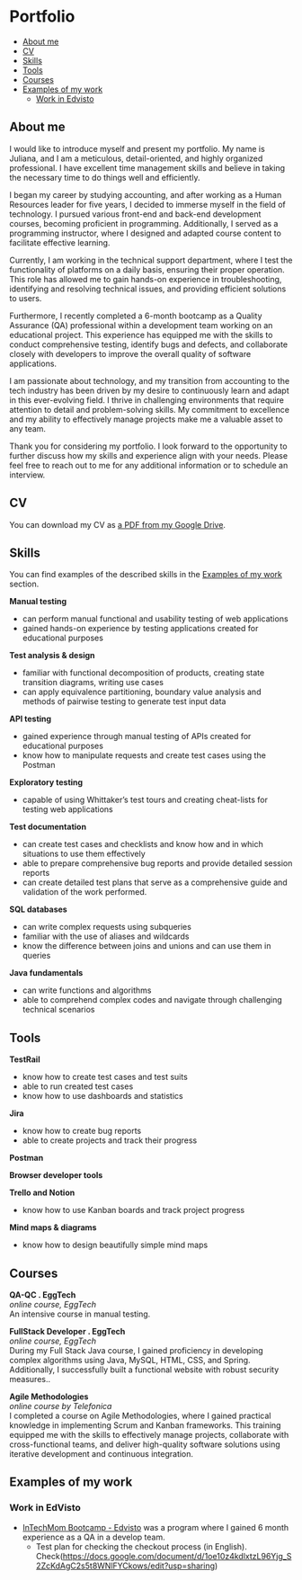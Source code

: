 # Portfolio
- [About me](#about-me)
- [CV](#cv)
- [Skills](#skills)
- [Tools](#tools)
- [Courses](#courses)
- [Examples of my work](#examples-of-my-work)
  * [Work in Edvisto](#test-cases-and-work-in-testrail)



## About me

I would like to introduce myself and present my portfolio. My name is Juliana, and I am a meticulous, detail-oriented, and highly organized professional. I have excellent time management skills and believe in taking the necessary time to do things well and efficiently.

I began my career by studying accounting, and after working as a Human Resources leader for five years, I decided to immerse myself in the field of technology. I pursued various front-end and back-end development courses, becoming proficient in programming. Additionally, I served as a programming instructor, where I designed and adapted course content to facilitate effective learning.

Currently, I am working in the technical support department, where I test the functionality of platforms on a daily basis, ensuring their proper operation. This role has allowed me to gain hands-on experience in troubleshooting, identifying and resolving technical issues, and providing efficient solutions to users.

Furthermore, I recently completed a 6-month bootcamp as a Quality Assurance (QA) professional within a development team working on an educational project. This experience has equipped me with the skills to conduct comprehensive testing, identify bugs and defects, and collaborate closely with developers to improve the overall quality of software applications.

I am passionate about technology, and my transition from accounting to the tech industry has been driven by my desire to continuously learn and adapt in this ever-evolving field. I thrive in challenging environments that require attention to detail and problem-solving skills. My commitment to excellence and my ability to effectively manage projects make me a valuable asset to any team.

Thank you for considering my portfolio. I look forward to the opportunity to further discuss how my skills and experience align with your needs. Please feel free to reach out to me for any additional information or to schedule an interview.

## CV
You can download my CV as [a PDF from my Google Drive](https://drive.google.com/file/d/1vLxAlCHchZX246lzVSNsc69HRZFVOlQI/view?usp=sharing).

## Skills

You can find examples of the described skills in the [Examples of my work](#examples-of-my-work) section.

__Manual testing__
  * can perform manual functional and usability testing of web applications
  * gained hands-on experience by testing applications created for educational purposes

__Test analysis & design__
  * familiar with functional decomposition of products, creating state transition diagrams, writing use cases
  * can apply equivalence partitioning, boundary value analysis and methods of pairwise testing to generate test input data

__API testing__
  * gained experience through manual testing of APIs created for educational purposes
  * know how to manipulate requests and create test cases using the Postman

__Exploratory testing__
  * capable of using Whittaker’s test tours and creating cheat-lists for testing web applications

__Test documentation__
  * can create test cases and checklists and know how and in which situations to use them effectively
  * able to prepare comprehensive bug reports and provide detailed session reports
  * can create detailed test plans that serve as a comprehensive guide and validation of the work performed.

__SQL databases__
  * can write complex requests using subqueries
  * familiar with the use of aliases and wildcards
  * know the difference between joins and unions and can use them in queries

__Java fundamentals__
  * can write functions and algorithms
  * able to comprehend complex codes and navigate through challenging technical scenarios

## Tools

__TestRail__
  * know how to create test cases and test suits
  * able to run created test cases
  * know how to use dashboards and statistics

__Jira__
  * know how to create bug reports
  * able to create projects and track their progress

__Postman__

__Browser developer tools__

__Trello and Notion__
  * know how to use Kanban boards and track project progress

__Mind maps & diagrams__
  * know how to design beautifully simple mind maps

## Courses

__QA-QC . EggTech__  
*online course, EggTech*  
An intensive course in manual testing.  
 
__FullStack Developer . EggTech__  
*online course, EggTech*  
During my Full Stack Java course, I gained proficiency in developing complex algorithms using Java, MySQL, HTML, CSS, and Spring. Additionally, I successfully built a functional website with robust security measures..   

__Agile Methodologies__  
*online course by Telefonica*  
I completed a course on Agile Methodologies, where I gained practical knowledge in implementing Scrum and Kanban frameworks. This training equipped me with the skills to effectively manage projects, collaborate with cross-functional teams, and deliver high-quality software solutions using iterative development and continuous integration.  



## Examples of my work

### Work in EdVisto

- [InTechMom Bootcamp - Edvisto](https://intechmon.com/) was a program where I gained 6 month experience as a QA in a develop team.
  * Test plan for checking the checkout process (in English). Check(https://docs.google.com/document/d/1oe10z4kdlxtzL96Yjg_S2ZcKdAgC2s5t8WNlFYCkows/edit?usp=sharing)




